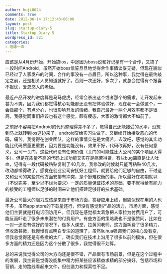 ```yaml
---
author: huji0624
comments: true
date: 2012-06-14 17:12:43+00:00
layout: post
slug: startup-diary-5
title: Startup Diary 5
wordpress_id: 521
categories:
- 咆哮一声
---
```


应该是从4月份开始，开始搞ios，中途因为boss说和好记星有一个合作，又搞了一段时间Android，虽然开始boss信誓旦旦地觉得合作事情谈妥无疑，但现在貌似已经过了人家发布的时间，合作的事没有一点眉目，所以这种事，我觉得在最终敲定之前，还是相关人员知道就好了。否则一次还好，多次了，就总会觉得有个报喜不报忧，爱忽悠人的老板。

最近产品开发的进度算是马马虎虎，经常会杀出这个或者那个的需求，让开发起来甚为不爽，因为我们都觉得核心功能都还没有把体验做好，现在老一会做这个，一会做那个，有点分心，也很影响开发的情绪，我自己最近一两个月效率都不是很高，我感觉同事们应该也有这个感觉，颇有疲态，大家的激情都大不如前了。

之前好不容易把Android的代码整理得差不多了，觉得自己还能接受的水平，没想到马上就转到ios这边来了，android交给实习生做了。又继续开始接受恶心的代码，痛苦。我觉得在创业团队，这样的事情实在是太痛苦，去改吧，感觉的其实功能比代码质量更重要，因为要是功能没有，效果不好，代码改再好，没有任何意义，公司一关门，这些代码没有任何价值（关门的可能性比大公司的某个项目大得多）。但是在质量不高的代码上加功能又实在是痛苦得紧，有些bug简直是让人吐血，记得有一段代码被粘贴复制了40几次，我修改的时候就只能再粘贴40几次，改动都懒得改了。感觉在创业公司安抚好工程师，就要给他们足够的自由，不过这又和公司的某些其他方面安排有冲突，是个挺难权衡的事。所以最好在初期就以（不说完美，至少以不烂为要求）一定的质量保证技术的基础，要不就得给有能力的接受的工程师以足够的时间来让他们搭建足够好的技术基础。

最近公司最大的阻力应该是来自于市场方面，答疑应用上线，但貌似现在用的人也不多，虽然app store的下载量还行，但没有感觉到产品的活力，市场方面，感觉他们主要就是打电话回访用户，但我现在感觉都太着急把人家拉为付费用户了，可能反而吓走了很多未来潜在的付费用户。有些方面的策略我也不是很赞同，比如在一对一还没有做好的情况下，做多人课堂，拉黄冈老师，这方面耗费了很多精力，但收效甚微，我慢慢有点明白专注的道理了，虽然liuhua强调我们的核心没有变，但我总觉得还是有些撒的太广，确实我们在技术上沿用了很多以前的模块，但在很多方面的精力还是因为这个分散了很多，我觉得很不划算。

总的来说我觉得公司的大方向还是很不错，产品很有市场前景，但是在这个过程中的发展，我主要是觉得没能集中精力把某些应该精益求精的部分搞好，包括市场和营销，走的路线看起来文件，但创造力和探索性不足。
